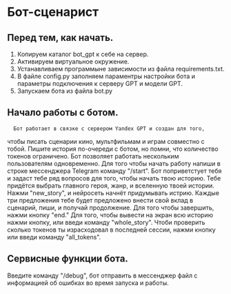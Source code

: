 # Бот-сценарист

## Перед тем, как начать.
1. Копируем каталог bot_gpt к себе на сервер.
2. Активируем виртуальное окружение.
3. Устанавливаем программыне зависимости 
   из файла requirements.txt.
4. В файле config.py заполняем параментры настройки бота
   и параметры подключения к серверу GPT и модели GPT.
5. Запускаем бота из файла bot.py

## Начало работы с ботом.

      Бот работает в связке с сервером Yandex GPT и создан для того,
   чтобы писать сценарии кино, мультфильмам и играм совместно с тобой.
   Пишите история по-очереди с ботом, но помни, что количество токенов
   ограничено.
      Бот позволяет работать нескольким пользователям одновременно.
      Для того чтобы начать работу напиши в строке мессенджера
      Telegram команду "/start". Бот поприветстует тебя и задаст тебе
   ряд вопросов для того, чтобы начать твою историю. Тебе придётся 
   выбрать главного героя, жанр, и вселенную твоей истории. 
   Нажми "new_story", и нейросеть начнёт придумывать истрию. Каждые
   три предложения тебе будет предложено внести свой вклад в сценарий,
   пиши, и получай продолжение.
   Для того чтобы завершить, нажми кнопку "end."
   Для того, чтобы вывести на экран всю историю нажми кнопку, или введи
   команду "whole_story".
   Чтоби проверить сколько токенов ты израсходовал в последней сессии,
   нажми кнопку или введи команду "all_tokens".
   
## Сервисные функции бота.
   Введите команду "/debug", бот отправить в мессенджер файл
 с информацией об ошибках во время запуска и работы.
   